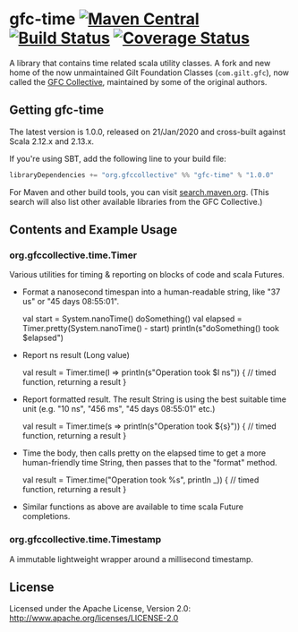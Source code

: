 # gfc-time [![Maven Central](https://maven-badges.herokuapp.com/maven-central/org.gfccollective/gfc-time_2.12/badge.svg?style=plastic)](https://maven-badges.herokuapp.com/maven-central/org.gfccollective/gfc-time_2.12) [![Build Status](https://github.com/gfc-collective/gfc-time/workflows/Scala%20CI/badge.svg)](https://github.com/gfc-collective/gfc-time/actions) [![Coverage Status](https://coveralls.io/repos/gfc-collective/gfc-time/badge.svg?branch=main&service=github)](https://coveralls.io/github/gfc-collective/gfc-time?branch=main)


A library that contains time related scala utility classes.
A fork and new home of the now unmaintained Gilt Foundation Classes (`com.gilt.gfc`), now called the [GFC Collective](https://github.com/gfc-collective), maintained by some of the original authors.

## Getting gfc-time

The latest version is 1.0.0, released on 21/Jan/2020 and cross-built against Scala 2.12.x and 2.13.x.

If you're using SBT, add the following line to your build file:

```scala
libraryDependencies += "org.gfccollective" %% "gfc-time" % "1.0.0"
```

For Maven and other build tools, you can visit [search.maven.org](http://search.maven.org/#search%7Cga%7C1%7Corg.gfccollective).
(This search will also list other available libraries from the GFC Collective.)

## Contents and Example Usage

### org.gfccollective.time.Timer

Various utilities for timing & reporting on blocks of code and scala Futures.

* Format a nanosecond timespan into a human-readable string, like "37 us" or "45 days 08:55:01".

    val start = System.nanoTime()
    doSomething()
    val elapsed = Timer.pretty(System.nanoTime() - start)
    println(s"doSomething() took $elapsed")

* Report ns result (Long value)

    val result = Timer.time(l => println(s"Operation took $l ns")) {
      // timed function, returning a
      result
    }

* Report formatted result. The result String is using the best suitable time unit
  (e.g. "10 ns", "456 ms", "45 days 08:55:01" etc.)

    val result = Timer.time(s => println(s"Operation took ${s}")) {
      // timed function, returning a
      result
    }

* Time the body, then calls pretty on the elapsed time to get a more human-friendly time
  String, then passes that to the "format" method.

    val result = Timer.time("Operation took %s", println _)) {
      // timed function, returning a
      result
    }

* Similar functions as above are available to time scala Future completions.


### org.gfccollective.time.Timestamp

A immutable lightweight wrapper around a millisecond timestamp.

## License

Licensed under the Apache License, Version 2.0: http://www.apache.org/licenses/LICENSE-2.0
